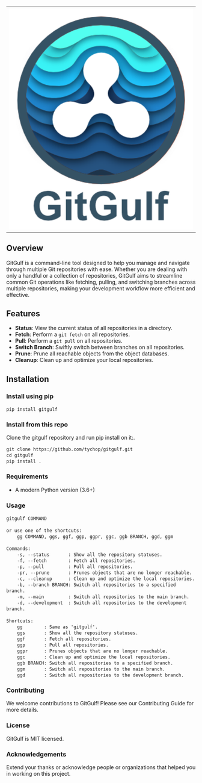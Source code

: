 <table align="center">
  <tr>
    <td align="center"><img src="img/gitgulf_320.png" alt="GitGulfLogo" width="640"></td>
  </tr>
</table>

## Overview

GitGulf is a command-line tool designed to help you manage and navigate through multiple Git repositories with ease. Whether you are dealing with only a handful or a collection of repositories, GitGulf aims to streamline common Git operations like fetching, pulling, and switching branches across multiple repositories, making your development workflow more efficient and effective.

## Features

- **Status**: View the current status of all repositories in a directory.
- **Fetch**: Perform a `git fetch` on all repositories.
- **Pull**: Perform a `git pull` on all repositories.
- **Switch Branch**: Swiftly switch between branches on all repositories.
- **Prune**: Prune all reachable objects from the object databases.
- **Cleanup**: Clean up and optimize your local repositories.

## Installation

### Install using pip
```shell
pip install gitgulf
```

### Install from this repo
Clone the gitgulf repository and run pip install on it:.
```shell
git clone https://github.com/tychop/gitgulf.git
cd gitgulf
pip install .
```

### Requirements

- A modern Python version (3.6+)

### Usage

```
gitgulf COMMAND

or use one of the shortcuts:
    gg COMMAND, ggs, ggf, ggp, ggpr, ggc, ggb BRANCH, ggd, ggm

Commands:
    -s, --status       : Show all the repository statuses.
    -f, --fetch        : Fetch all repositories.
    -p, --pull         : Pull all repositories.
    -pr, --prune       : Prunes objects that are no longer reachable.
    -c, --cleanup      : Clean up and optimize the local repositories.
    -b, --branch BRANCH: Switch all repositories to a specified branch.
    -m, --main         : Switch all repositories to the main branch.
    -d, --development  : Switch all repositories to the development branch.

Shortcuts:
    gg        : Same as 'gitgulf'.
    ggs       : Show all the repository statuses.
    ggf       : Fetch all repositories.
    ggp       : Pull all repositories.
    ggpr      : Prunes objects that are no longer reachable.
    ggc       : Clean up and optimize the local repositories.
    ggb BRANCH: Switch all repositories to a specified branch.
    ggm       : Switch all repositories to the main branch.
    ggd       : Switch all repositories to the development branch.
```

### Contributing

We welcome contributions to GitGulf! Please see our Contributing Guide for more details.

### License

GitGulf is MIT licensed.

### Acknowledgements

Extend your thanks or acknowledge people or organizations that helped you in working on this project.
